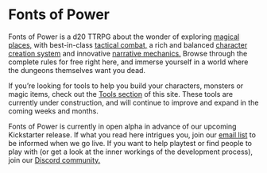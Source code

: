 # Fonts of Power
Fonts of Power is a d20 TTRPG about the wonder of exploring [magical places,](intro/) with best-in-class [tactical combat,](rules/combat/) a rich and balanced [character creation system](/character-options/character-creation.md) and innovative [narrative mechanics.](rules/narrative-mechanics/) Browse through the complete rules for free right here, and immerse yourself in a world where the dungeons themselves want you dead.

If you’re looking for tools to help you build your characters, monsters or magic items, check out the [Tools section](https://data.fontsofpower.com) of this site. These tools are currently under construction, and will continue to improve and expand in the coming weeks and months.

Fonts of Power is currently in open alpha in advance of our upcoming Kickstarter release. If what you read here intrigues you, join our [email list](https://www.youtube.com/watch?v=dQw4w9WgXcQ) to be informed when we go live. If you want to help playtest or find people to play with (or get a look at the inner workings of the development process), join our [Discord community.](https://discord.gg/8kARYKJ)
